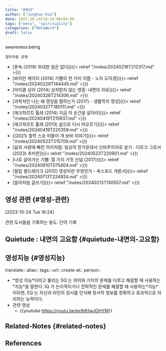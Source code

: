 ```yaml
---
title: "#영성"
author: ["Junghan Kim"]
date: 2023-10-24T16:24:00+09:00
tags: ["meta", "spirituality"]
categories: ["MetaWord"]
draft: false
---
```


awareness:being

```text
알아차림 존재
```

-   [문숙 (2019) 위대한 일은 없다]({{< relref "/notes/20240216T212317.md" >}})
-   [바이런 케이티 (2014) 기쁨의 천 가지 이름 - 노자 도덕경]({{< relref "/notes/20240229T144445.md" >}})
-   [마이클 싱어 (2014) 상처받지 않는 영혼: 내면의 자유]({{< relref "/notes/20240326T214306.md" >}})
-   [과학자인 나는 왜 영성을 말하는가 (2017) - 생물학자 영성]({{< relref "/notes/20240327T180111.md" >}})
-   [에크하르트 톨레 (2014) 지금 이 순간을 살아라]({{< relref "/notes/20240419T215937.md" >}})
-   [에크하르트 톨레 (2013) 삶으로 다시 떠오르기]({{< relref "/notes/20240419T220359.md" >}})
-   [(2021) 철학 스승 떠돌이 개 보바 이야기]({{< relref "/notes/20240523T215709.md" >}})
-   [삶과 사랑에 빠진 아이처럼: 일상의 한가운데서 신비주의자로 살기 : 디르크 그로서 (2023) 추미란]({{< relref "/notes/20240523T220901.md" >}})
-   [나로 살아가는 기쁨: 열 가지 거짓 신념 (2017)]({{< relref "/notes/20240610T075404.md" >}})
-   [필립 셸드레이크 (2012) 영성이란 무엇인가 - 옥스포드 개론서]({{< relref "/notes/20240713T224924.md" >}})
-   [알아차림 글쓰기]({{< relref "/notes/20240213T150557.md" >}})


## 영성 관련 {#영성-관련}

<span class="timestamp-wrapper"><span class="timestamp">[2023-10-24 Tue 16:24]</span></span>

관련 도서들을 기록하는 용도. 단어 기록


## Quietude : 내면의 고요함 {#quietude-내면의-고요함}


## 영성지능 {#영성지능}

translate:: alias:: tags:: url:: create-at:: person::

-   \*영성 지능\*이라고 불리는 SQ 는 의미와 가치의 문제를 다루고 해결할 때 사용하는\*지능\*을 말한다. IQ 가 논리적이거나 전략적인 문제를 해결할 때 사용하는\*지능\*이라면, EQ 는 자신과 타인의 정서를 인식해 정서적 정보를 정확하고 효과적으로 처리하는 능력이다.
-   관련 영상
    -   {{youtube <https://youtu.be/ex9dHwJOHYM>}}


## Related-Notes {#related-notes}

## References

<style>.csl-entry{text-indent: -1.5em; margin-left: 1.5em;}</style><div class="csl-bib-body">
</div>
